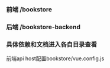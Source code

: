 ### 前端 /bookstore
### 后端 /bookstore-backend
### 具体依赖和文档进入各自目录查看
前端api host配置bookstore/vue.config.js
